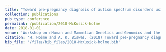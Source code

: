 ```yaml
---
title: "Toward pre-pregnancy diagnosis of autism spectrum disorders using machine learning algorithms"
collection: publications
pub_type: conference
permalink: /publication/2018-McKusick-holme
date: 2018-01-01
venue: 'Workshop on nHuman and Mammalian Genetics and Genomics and the 59th McKusick Short Course'
citation: 'H. Holme and A. K. Biswas. (2018) Toward pre-pregnancy diagnosis of autism spectrum disorders using machine learning algorithms, in Workshop on Human and Mammalian Genetics and Genomics and the 59th McKusick Short Course. Jackson Laboratory, Bar Harbor, Maine, 2018, pp. 1–1.'
bib_file: '/files/bib_files/2018-McKusick-holme.bib'
---
```





